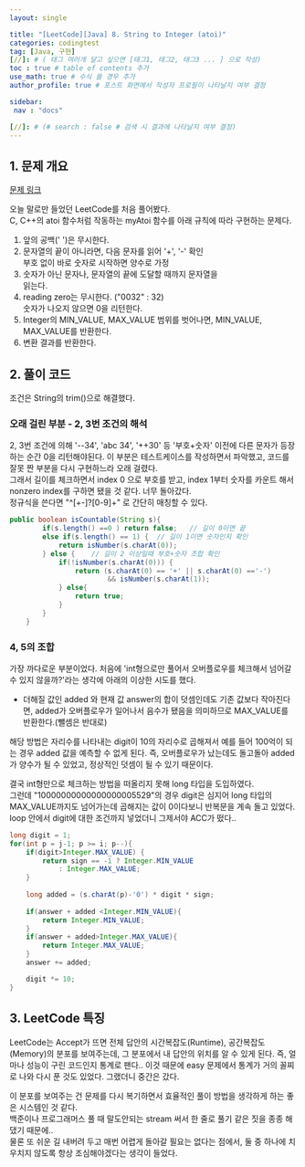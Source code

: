 ```yaml
---
layout: single

title: "[LeetCode][Java] 8. String to Integer (atoi)"
categories: codingtest
tag: [Java, 구현]
[//]: # ( 태그 여러개 달고 싶으면 [태그1, 태그2, 태그3 ... ] 으로 작성)
toc : true # table of contents 추가
use_math: true # 수식 쓸 경우 추가
author_profile: true # 포스트 화면에서 작성자 프로필이 나타날지 여부 결정

sidebar:
 nav : "docs"

[//]: # (# search : false # 검색 시 결과에 나타날지 여부 결정)
---
```


## 1. 문제 개요

[문제 링크](https://leetcode.com/problems/string-to-integer-atoi/) <br/>

오늘 말로만 들었던 LeetCode를 처음 풀어봤다.<br/>
C, C++의 atoi 함수처럼 작동하는 myAtoi 함수를 아래 규칙에 따라 구현하는 문제다.<br/>

1. 앞의 공백(' ')은 무시한다.
2. 문자열의 끝이 아니라면, 다음 문자를 읽어 '+', '-' 확인
<br/> 부호 없이 바로 숫자로 시작하면 양수로 가정
3. 숫자가 아닌 문자나, 문자열의 끝에 도달할 때까지 문자열을     
   읽는다.<br/>
4. reading zero는 무시한다. ("0032" : 32)<br/> 
   숫자가 나오지 않으면 0을 리턴한다.
5. Integer의 MIN_VALUE, MAX_VALUE 범위를 벗어나면, MIN_VALUE, MAX_VALUE를 반환한다.
6. 변환 결과를 반환한다.


## 2. 풀이 코드

조건은 String의 trim()으로 해결했다.

### 오래 걸린 부분 - 2, 3번 조건의 해석

2, 3번 조건에 의해 '--34', 'abc 34', '++30' 등 '부호+숫자' 이전에 다른 문자가 등장하는 순간 0을 리턴해야된다. 이 부분은 테스트케이스를 작성하면서 파악했고, 코드를 잘못 짠 부분을 다시 구현하느라 오래 걸렸다.  
그래서 길이를 체크하면서 index 0 으로 부호를 받고, index 1부터 숫자를 카운트 해서 nonzero index를 구하면 됐을 것 같다. 너무 돌아갔다.<br/>
정규식을 쓴다면 "^[+-]?[0-9]+" 로 간단히 매칭할 수 있다.

```java
public boolean isCountable(String s){
        if(s.length() ==0 ) return false;   // 길이 0이면 끝
        else if(s.length() == 1) {  // 길이 1이면 숫자인지 확인
            return isNumber(s.charAt(0)); 
        } else {    // 길이 2 이상일때 부호+숫자 조합 확인
            if(!isNumber(s.charAt(0))) {
                return (s.charAt(0) == '+' || s.charAt(0) =='-') 
                        && isNumber(s.charAt(1));
            } else{
                return true;
            }
        }
    }

```

### 4, 5의 조합

가장 까다로운 부분이었다. 처음에 'int형으로만 풀어서 오버플로우를 체크해서 넘어갈 수 있지 않을까?'라는 생각에 아래의 이상한 시도를 했다.<br/>

- 더해질 값인 added 와 현재 값 answer의 합이 덧셈인데도 기존 값보다 작아진다면, added가 오버플로우가 일어나서 음수가 됐음을 의미하므로 MAX_VALUE를 반환한다.(뺄셈은 반대로) 

해당 방법은 자리수를 나타내는 digit이 10의 자리수로 곱해져서 예를 들어 100억이 되는 경우 added 값을 예측할 수 없게 된다. 즉, 오버플로우가 났는데도 돌고돌아 added가 양수가 될 수 있었고, 정상적인 덧셈이 될 수 있기 때문이다.

결국 int형만으로 체크하는 방법을 떠올리지 못해 long 타입을 도입하였다.<br/>
그런데 "10000000000000000005529"의 경우 digit은 심지어 long 타입의 MAX_VALUE까지도 넘어가는데 곱해지는 값이 0이다보니 반복문을 계속 돌고 있었다. loop 안에서 digit에 대한 조건까지 넣었더니 그제서야 ACC가 떴다..

``` java
long digit = 1;
for(int p = j-1; p >= i; p--){
    if(digit>Integer.MAX_VALUE) {
        return sign == -1 ? Integer.MIN_VALUE
            : Integer.MAX_VALUE;
    }
            
    long added = (s.charAt(p)-'0') * digit * sign;
            
    if(answer + added <Integer.MIN_VALUE){
        return Integer.MIN_VALUE;
    }
    if(answer + added>Integer.MAX_VALUE){
        return Integer.MAX_VALUE;
    }
    answer += added;

    digit *= 10;
}
```

## 3. LeetCode 특징

LeetCode는 Accept가 뜨면 전체 답안의 시간복잡도(Runtime), 공간복잡도(Memory)의 분포를 보여주는데, 그 분포에서 내 답안의 위치를 알 수 있게 된다. 즉, 얼마나 성능이 구린 코드인지 통계로 팬다.. 이것 때문에 easy 문제에서 통계가 거의 꼴찌로 나와 다시 푼 것도 있었다. 그랬더니 중간은 갔다.

이 분포를 보여주는 건 문제를 다시 복기하면서 효율적인 풀이 방법을 생각하게 하는 좋은 시스템인 것 같다.<br/> 
백준이나 프로그래머스 풀 때 말도안되는 stream 써서 한 줄로 풀기 같은 짓을 종종 해댔기 때문에..<br/>
물론 또 쉬운 길 내버려 두고 매번 어렵게 돌아갈 필요는 없다는 점에서, 둘 중 하나에 치우치지 않도록 항상 조심해야겠다는 생각이 들었다.